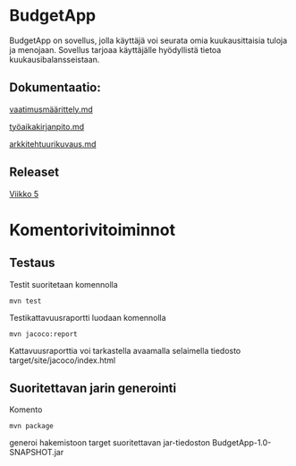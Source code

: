 # BudgetApp 

BudgetApp on sovellus, jolla käyttäjä voi seurata omia kuukausittaisia tuloja ja menojaan. Sovellus tarjoaa käyttäjälle hyödyllistä tietoa kuukausibalansseistaan.

## Dokumentaatio:

[vaatimusmäärittely.md](https://github.com/nikool/otm-harjoitustyo/blob/master/dokumentointi/vaatimusmäärittely.md)

[työaikakirjanpito.md](https://github.com/nikool/otm-harjoitustyo/blob/master/dokumentointi/työaikakirjanpito.md)

[arkkitehtuurikuvaus.md](https://github.com/nikool/otm-harjoitustyo/blob/master/dokumentointi/arkkitehtuurikuvaus.md)

## Releaset

[Viikko 5](https://github.com/nikool/otm-harjoitustyo/releases/tag/week5)

# Komentorivitoiminnot

## Testaus

Testit suoritetaan komennolla

````mvn test````

Testikattavuusraportti luodaan komennolla

````mvn jacoco:report````

Kattavuusraporttia voi tarkastella avaamalla selaimella tiedosto target/site/jacoco/index.html

## Suoritettavan jarin generointi

Komento

````mvn package````

generoi hakemistoon target suoritettavan jar-tiedoston BudgetApp-1.0-SNAPSHOT.jar
